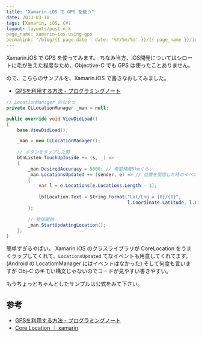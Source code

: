 ```yaml
---
title: "Xamarin.iOS で GPS を使う"
date: 2013-03-18
tags: [Xamarin, iOS, C#]
layout: layouts/post.njk
page_name: xamarin-ios-using-gps
permalink: "/blog/{{ page.date | date: '%Y/%m/%d' }}/{{ page_name }}/index.html"
---
```

Xamarin.iOS で GPS を使ってみます。
ちなみ当方、iOS開発についてはシロートに毛が生えた程度なため、Objective-C でも GPS は使ったことありません。
<!--more-->
ので、こちらのサンプルを、Xamarin.iOS で書きなおしてみました。

* [GPSを利用する方法 - プログラミングノート](http://d.hatena.ne.jp/ntaku/20090228/1235816377)


```csharp LocationSample.cs
// LocationManager 的なやつ
private CLLocationManager _man = null;

public override void ViewDidLoad()
{
    base.ViewDidLoad();

    _man = new CLLocationManager();
	
    // ボタンをタップした時
    btnListen.TouchUpInside += (s, _) => 
    {
        _man.DesiredAccuracy = 5000; // 希望精度5kmくらい
        _man.LocationsUpdated += (sender, e) => // 位置を受信した時のイベント
        {
            var l = e.Locations[e.Locations.Length - 1];
            
            lblLocation.Text = String.Format("Lat/Lng = {0}/{1}", 
                                             l.Coordinate.Latitude, l.Coordinate.Longitude);
        };
        
		// 受信開始
        _man.StartUpdatingLocation();
    };
}
```

簡単すぎるやばい。
Xamarin.iOS のクラスライブラリが CoreLocation をうまくラップしてくれて、``LocationsUpdated`` てなイベントも用意してくれてます。(Android の LocatiomManager にはイベントはなかった)
そして何度も言いますが Obj-C のキモい構文じゃないのでコードが見やすい書きやすい。

もうちょっとちゃんとしたサンプルは公式をみて下さい。

## 参考
* [GPSを利用する方法 - プログラミングノート](http://d.hatena.ne.jp/ntaku/20090228/1235816377)
* [Core Location ｜ xamarin](http://docs.xamarin.com/samples/CoreLocation)